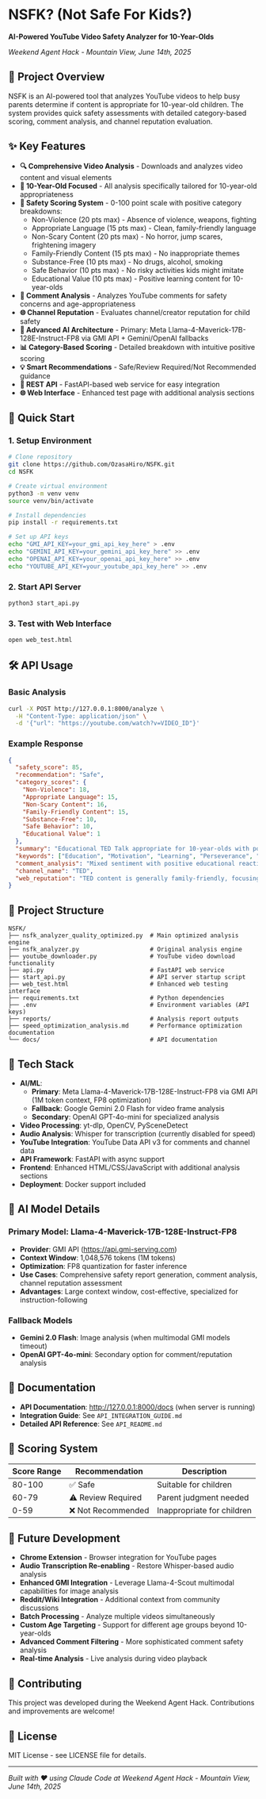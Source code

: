 # NSFK? (Not Safe For Kids?)
**AI-Powered YouTube Video Safety Analyzer for 10-Year-Olds**

*Weekend Agent Hack - Mountain View, June 14th, 2025*

## 🎯 Project Overview

NSFK is an AI-powered tool that analyzes YouTube videos to help busy parents determine if content is appropriate for 10-year-old children. The system provides quick safety assessments with detailed category-based scoring, comment analysis, and channel reputation evaluation.

## ✨ Key Features

- **🔍 Comprehensive Video Analysis** - Downloads and analyzes video content and visual elements
- **👦 10-Year-Old Focused** - All analysis specifically tailored for 10-year-old appropriateness
- **🎯 Safety Scoring System** - 0-100 point scale with positive category breakdowns:
  - Non-Violence (20 pts max) - Absence of violence, weapons, fighting
  - Appropriate Language (15 pts max) - Clean, family-friendly language
  - Non-Scary Content (20 pts max) - No horror, jump scares, frightening imagery
  - Family-Friendly Content (15 pts max) - No inappropriate themes
  - Substance-Free (10 pts max) - No drugs, alcohol, smoking
  - Safe Behavior (10 pts max) - No risky activities kids might imitate
  - Educational Value (10 pts max) - Positive learning content for 10-year-olds
- **💬 Comment Analysis** - Analyzes YouTube comments for safety concerns and age-appropriateness
- **🌐 Channel Reputation** - Evaluates channel/creator reputation for child safety
- **🤖 Advanced AI Architecture** - Primary: Meta Llama-4-Maverick-17B-128E-Instruct-FP8 via GMI API + Gemini/OpenAI fallbacks
- **📊 Category-Based Scoring** - Detailed breakdown with intuitive positive scoring
- **💡 Smart Recommendations** - Safe/Review Required/Not Recommended guidance
- **🔗 REST API** - FastAPI-based web service for easy integration
- **🌐 Web Interface** - Enhanced test page with additional analysis sections

## 🚀 Quick Start

### 1. Setup Environment
```bash
# Clone repository
git clone https://github.com/OzasaHiro/NSFK.git
cd NSFK

# Create virtual environment
python3 -m venv venv
source venv/bin/activate

# Install dependencies
pip install -r requirements.txt

# Set up API keys
echo "GMI_API_KEY=your_gmi_api_key_here" > .env
echo "GEMINI_API_KEY=your_gemini_api_key_here" >> .env
echo "OPENAI_API_KEY=your_openai_api_key_here" >> .env
echo "YOUTUBE_API_KEY=your_youtube_api_key_here" >> .env
```

### 2. Start API Server
```bash
python3 start_api.py
```

### 3. Test with Web Interface
```bash
open web_test.html
```

## 🛠️ API Usage

### Basic Analysis
```bash
curl -X POST http://127.0.0.1:8000/analyze \
  -H "Content-Type: application/json" \
  -d '{"url": "https://youtube.com/watch?v=VIDEO_ID"}'
```

### Example Response
```json
{
  "safety_score": 85,
  "recommendation": "Safe",
  "category_scores": {
    "Non-Violence": 18,
    "Appropriate Language": 15,
    "Non-Scary Content": 16,
    "Family-Friendly Content": 15,
    "Substance-Free": 10,
    "Safe Behavior": 10,
    "Educational Value": 1
  },
  "summary": "Educational TED Talk appropriate for 10-year-olds with positive messaging about perseverance...",
  "keywords": ["Education", "Motivation", "Learning", "Perseverance", "TED"],
  "comment_analysis": "Mixed sentiment with positive educational reactions. No safety concerns detected for 10-year-olds.",
  "channel_name": "TED",
  "web_reputation": "TED content is generally family-friendly, focusing on educational talks. Overall rating: Safe."
}
```

## 📁 Project Structure

```
NSFK/
├── nsfk_analyzer_quality_optimized.py  # Main optimized analysis engine
├── nsfk_analyzer.py                    # Original analysis engine
├── youtube_downloader.py               # YouTube video download functionality
├── api.py                              # FastAPI web service
├── start_api.py                        # API server startup script
├── web_test.html                       # Enhanced web testing interface
├── requirements.txt                    # Python dependencies
├── .env                                # Environment variables (API keys)
├── reports/                            # Analysis report outputs
├── speed_optimization_analysis.md      # Performance optimization documentation
└── docs/                               # API documentation
```

## 🔧 Tech Stack

- **AI/ML**: 
  - **Primary**: Meta Llama-4-Maverick-17B-128E-Instruct-FP8 via GMI API (1M token context, FP8 optimization)
  - **Fallback**: Google Gemini 2.0 Flash for video frame analysis
  - **Secondary**: OpenAI GPT-4o-mini for specialized analysis
- **Video Processing**: yt-dlp, OpenCV, PySceneDetect
- **Audio Analysis**: Whisper for transcription (currently disabled for speed)
- **YouTube Integration**: YouTube Data API v3 for comments and channel data
- **API Framework**: FastAPI with async support
- **Frontend**: Enhanced HTML/CSS/JavaScript with additional analysis sections
- **Deployment**: Docker support included

## 🧠 AI Model Details

### Primary Model: Llama-4-Maverick-17B-128E-Instruct-FP8
- **Provider**: GMI API (https://api.gmi-serving.com)
- **Context Window**: 1,048,576 tokens (1M tokens)
- **Optimization**: FP8 quantization for faster inference
- **Use Cases**: Comprehensive safety report generation, comment analysis, channel reputation assessment
- **Advantages**: Large context window, cost-effective, specialized for instruction-following

### Fallback Models
- **Gemini 2.0 Flash**: Image analysis (when multimodal GMI models timeout)
- **OpenAI GPT-4o-mini**: Secondary option for comment/reputation analysis

## 📖 Documentation

- **API Documentation**: http://127.0.0.1:8000/docs (when server is running)
- **Integration Guide**: See `API_INTEGRATION_GUIDE.md`
- **Detailed API Reference**: See `API_README.md`

## 🎯 Scoring System

| Score Range | Recommendation | Description |
|-------------|----------------|-------------|
| 80-100 | ✅ Safe | Suitable for children |
| 60-79 | ⚠️ Review Required | Parent judgment needed |
| 0-59 | ❌ Not Recommended | Inappropriate for children |

## 🔮 Future Development

- **Chrome Extension** - Browser integration for YouTube pages
- **Audio Transcription Re-enabling** - Restore Whisper-based audio analysis
- **Enhanced GMI Integration** - Leverage Llama-4-Scout multimodal capabilities for image analysis
- **Reddit/Wiki Integration** - Additional context from community discussions
- **Batch Processing** - Analyze multiple videos simultaneously
- **Custom Age Targeting** - Support for different age groups beyond 10-year-olds
- **Advanced Comment Filtering** - More sophisticated comment safety analysis
- **Real-time Analysis** - Live analysis during video playback

## 🤝 Contributing

This project was developed during the Weekend Agent Hack. Contributions and improvements are welcome!

## 📄 License

MIT License - see LICENSE file for details.

---

*Built with ❤️ using Claude Code at Weekend Agent Hack - Mountain View, June 14th, 2025*
